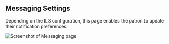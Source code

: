 ## Messaging Settings

Depending on the ILS configuration, this page enables the patron to update their notification preferences.

![Screenshot of Messaging page](/manual/images/Notification_Settings_SS.png)
